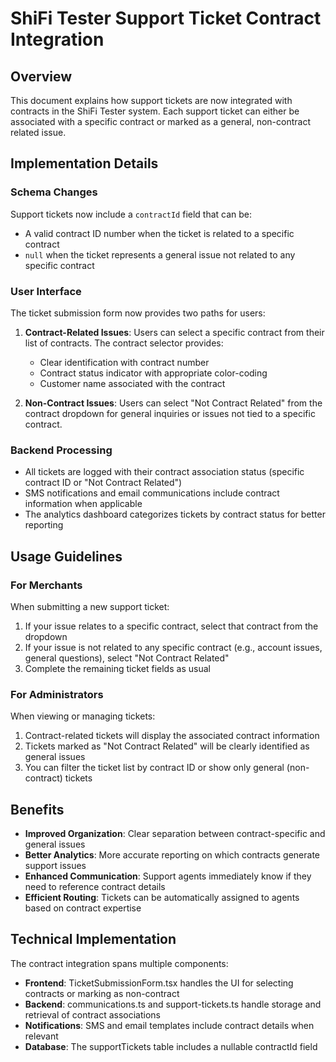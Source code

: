 # ShiFi Tester Support Ticket Contract Integration

## Overview

This document explains how support tickets are now integrated with contracts in the ShiFi Tester system. Each support ticket can either be associated with a specific contract or marked as a general, non-contract related issue.

## Implementation Details

### Schema Changes

Support tickets now include a `contractId` field that can be:
- A valid contract ID number when the ticket is related to a specific contract
- `null` when the ticket represents a general issue not related to any specific contract

### User Interface

The ticket submission form now provides two paths for users:

1. **Contract-Related Issues**: Users can select a specific contract from their list of contracts. The contract selector provides:
   - Clear identification with contract number
   - Contract status indicator with appropriate color-coding
   - Customer name associated with the contract

2. **Non-Contract Issues**: Users can select "Not Contract Related" from the contract dropdown for general inquiries or issues not tied to a specific contract.

### Backend Processing

- All tickets are logged with their contract association status (specific contract ID or "Not Contract Related")
- SMS notifications and email communications include contract information when applicable
- The analytics dashboard categorizes tickets by contract status for better reporting

## Usage Guidelines

### For Merchants

When submitting a new support ticket:
1. If your issue relates to a specific contract, select that contract from the dropdown
2. If your issue is not related to any specific contract (e.g., account issues, general questions), select "Not Contract Related"
3. Complete the remaining ticket fields as usual

### For Administrators

When viewing or managing tickets:
1. Contract-related tickets will display the associated contract information
2. Tickets marked as "Not Contract Related" will be clearly identified as general issues
3. You can filter the ticket list by contract ID or show only general (non-contract) tickets

## Benefits

- **Improved Organization**: Clear separation between contract-specific and general issues
- **Better Analytics**: More accurate reporting on which contracts generate support issues
- **Enhanced Communication**: Support agents immediately know if they need to reference contract details
- **Efficient Routing**: Tickets can be automatically assigned to agents based on contract expertise

## Technical Implementation

The contract integration spans multiple components:

- **Frontend**: TicketSubmissionForm.tsx handles the UI for selecting contracts or marking as non-contract
- **Backend**: communications.ts and support-tickets.ts handle storage and retrieval of contract associations
- **Notifications**: SMS and email templates include contract details when relevant
- **Database**: The supportTickets table includes a nullable contractId field